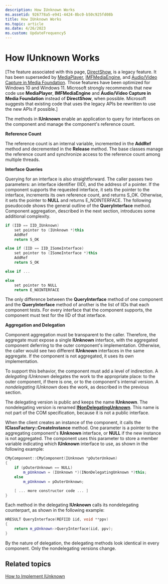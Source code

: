 ```yaml
---
description: How IUnknown Works
ms.assetid: 926778a5-e941-4424-8bc0-b50c925fd08b
title: How IUnknown Works
ms.topic: article
ms.date: 4/26/2023
ms.custom: UpdateFrequency5
---
```


# How IUnknown Works

\[The feature associated with this page, [DirectShow](/windows/win32/directshow/directshow), is a legacy feature. It has been superseded by [MediaPlayer](/uwp/api/Windows.Media.Playback.MediaPlayer), [IMFMediaEngine](/windows/win32/api/mfmediaengine/nn-mfmediaengine-imfmediaengine), and [Audio/Video Capture in Media Foundation](windows/win32/medfound/audio-video-capture-in-media-foundation). Those features have been optimized for Windows 10 and Windows 11. Microsoft strongly recommends that new code use **MediaPlayer**, **IMFMediaEngine** and **Audio/Video Capture in Media Foundation** instead of **DirectShow**, when possible. Microsoft suggests that existing code that uses the legacy APIs be rewritten to use the new APIs if possible.\]

The methods in **IUnknown** enable an application to query for interfaces on the component and manage the component's reference count.

**Reference Count**

The reference count is an internal variable, incremented in the **AddRef** method and decremented in the **Release** method. The base classes manage the reference count and synchronize access to the reference count among multiple threads.

**Interface Queries**

Querying for an interface is also straightforward. The caller passes two parameters: an interface identifier (IID), and the address of a pointer. If the component supports the requested interface, it sets the pointer to the interface, increments its own reference count, and returns S\_OK. Otherwise, it sets the pointer to **NULL** and returns E\_NOINTERFACE. The following pseudocode shows the general outline of the **QueryInterface** method. Component aggregation, described in the next section, introduces some additional complexity.


```C++
if (IID == IID_IUnknown)
    set pointer to (IUnknown *)this
    AddRef
    return S_OK

else if (IID == IID_ISomeInterface)
    set pointer to (ISomeInterface *)this
    AddRef
    return S_OK

else if ... 

else
    set pointer to NULL
    return E_NOINTERFACE
```



The only difference between the **QueryInterface** method of one component and the **QueryInterface** method of another is the list of IIDs that each component tests. For every interface that the component supports, the component must test for the IID of that interface.

**Aggregation and Delegation**

Component aggregation must be transparent to the caller. Therefore, the aggregate must expose a single **IUnknown** interface, with the aggregated component deferring to the outer component's implementation. Otherwise, the caller would see two different **IUnknown** interfaces in the same aggregate. If the component is not aggregated, it uses its own implementation.

To support this behavior, the component must add a level of indirection. A *delegating IUnknown* delegates the work to the appropriate place: to the outer component, if there is one, or to the component's internal version. A *nondelegating IUnknown* does the work, as described in the previous section.

The delegating version is public and keeps the name **IUnknown**. The nondelegating version is renamed [**INonDelegatingUnknown**](inondelegatingunknown.md). This name is not part of the COM specification, because it is not a public interface.

When the client creates an instance of the component, it calls the **IClassFactory::CreateInstance** method. One parameter is a pointer to the aggregating component's **IUnknown** interface, or **NULL** if the new instance is not aggregated. The component uses this parameter to store a member variable indicating which **IUnknown** interface to use, as shown in the following example:


```C++
CMyComponent::CMyComponent(IUnknown *pOuterUnkown)
{
    if (pOuterUnknown == NULL)
        m_pUnknown = (IUnknown *)(INonDelegatingUnknown *)this;
    else
        m_pUnknown = pOuterUnknown;

    [ ... more constructor code ... ]
}
```



Each method in the delegating **IUnknown** calls its nondelegating counterpart, as shown in the following example:


```C++
HRESULT QueryInterface(REFIID iid, void **ppv) 
{
    return m_pUnknown->QueryInterface(iid, ppv);
}
```



By the nature of delegation, the delegating methods look identical in every component. Only the nondelegating versions change.

## Related topics

<dl> <dt>

[How to Implement IUnknown](how-to-implement-iunknown.md)
</dt> </dl>

 

 



